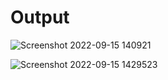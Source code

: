 

# Output 
![Screenshot 2022-09-15 140921](https://user-images.githubusercontent.com/107297016/190360886-8d4e4591-3de8-4beb-9a8c-645b0d44cee3.png)


![Screenshot 2022-09-15 1429523](https://user-images.githubusercontent.com/107297016/190362129-58732e9f-649e-480b-9403-26234f8fd08a.png)

